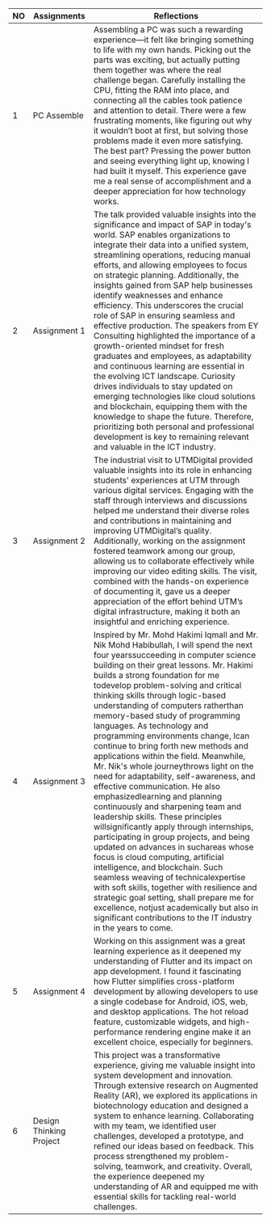 | NO            |Assignments                          |Reflections
|------|-------------------------------|-----------------------------|
|1|PC Assemble                     |Assembling a PC was such a rewarding experience—it felt like bringing something to life with my own hands. Picking out the parts was exciting, but actually putting them together was where the real challenge began. Carefully installing the CPU, fitting the RAM into place, and connecting all the cables took patience and attention to detail. There were a few frustrating moments, like figuring out why it wouldn’t boot at first, but solving those problems made it even more satisfying. The best part? Pressing the power button and seeing everything light up, knowing I had built it myself. This experience gave me a real sense of accomplishment and a deeper appreciation for how technology works.|
|2|Assignment 1                    |The talk provided valuable insights into the significance and impact of SAP in today's world. SAP enables organizations to integrate their data into a unified system, streamlining operations, reducing manual efforts, and allowing employees to focus on strategic planning. Additionally, the insights gained from SAP help businesses identify weaknesses and enhance efficiency. This underscores the crucial role of SAP in ensuring seamless and effective production. The speakers from EY Consulting highlighted the importance of a growth-oriented mindset for fresh graduates and employees, as adaptability and continuous learning are essential in the evolving ICT landscape. Curiosity drives individuals to stay updated on emerging technologies like cloud solutions and blockchain, equipping them with the knowledge to shape the future. Therefore, prioritizing both personal and professional development is key to remaining relevant and valuable in the ICT industry.|
|3|Assignment 2                    |The industrial visit to UTMDigital provided valuable insights into its role in enhancing students' experiences at UTM through various digital services. Engaging with the staff through interviews and discussions helped me understand their diverse roles and contributions in maintaining and improving UTMDigital’s quality. Additionally, working on the assignment fostered teamwork among our group, allowing us to collaborate effectively while improving our video editing skills. The visit, combined with the hands-on experience of documenting it, gave us a deeper appreciation of the effort behind UTM’s digital infrastructure, making it both an insightful and enriching experience.|
|4|Assignment 3                    |Inspired by Mr. Mohd Hakimi Iqmall and Mr. Nik Mohd Habibullah, I will spend the next four yearssucceeding in computer science building on their great lessons. Mr. Hakimi builds a strong foundation for me todevelop problem-solving and critical thinking skills through logic-based understanding of computers ratherthan memory-based study of programming languages. As technology and programming environments change, Ican continue to bring forth new methods and applications within the field. Meanwhile, Mr. Nik's whole journeythrows light on the need for adaptability, self-awareness, and effective communication. He also emphasizedlearning and planning continuously and sharpening team and leadership skills. These principles willsignificantly apply through internships, participating in group projects, and being updated on advances in suchareas whose focus is cloud computing, artificial intelligence, and blockchain. Such seamless weaving of technicalexpertise with soft skills, together with resilience and strategic goal setting, shall prepare me for excellence, notjust academically but also in significant contributions to the IT industry in the years to come.|
|5|Assignment 4                    |Working on this assignment was a great learning experience as it deepened my understanding of Flutter and its impact on app development. I found it fascinating how Flutter simplifies cross-platform development by allowing developers to use a single codebase for Android, iOS, web, and desktop applications. The hot reload feature, customizable widgets, and high-performance rendering engine make it an excellent choice, especially for beginners.|
|6|Design Thinking Project         |This project was a transformative experience, giving me valuable insight into system development and innovation. Through extensive research on Augmented Reality (AR), we explored its applications in biotechnology education and designed a system to enhance learning. Collaborating with my team, we identified user challenges, developed a prototype, and refined our ideas based on feedback. This process strengthened my problem-solving, teamwork, and creativity. Overall, the experience deepened my understanding of AR and equipped me with essential skills for tackling real-world challenges.|

